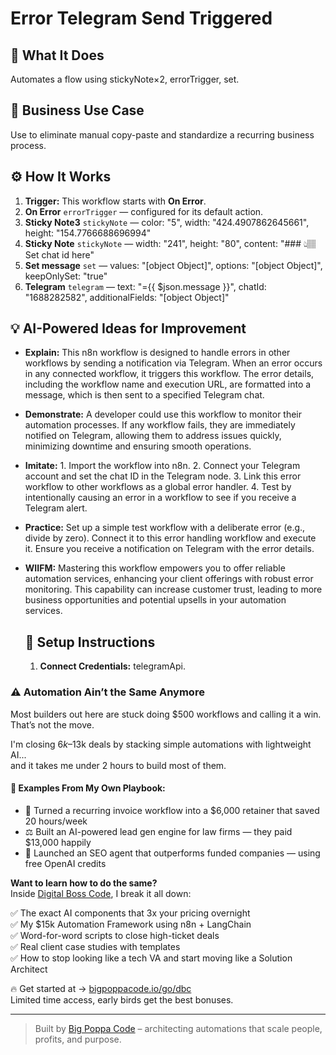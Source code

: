 # Error Telegram Send Triggered
  ## 🚀 What It Does
  Automates a flow using stickyNote×2, errorTrigger, set.
  
  ## 💼 Business Use Case
  Use to eliminate manual copy-paste and standardize a recurring business process.
  
  ## ⚙️ How It Works
  1. **Trigger:** This workflow starts with **On Error**.
  2. **On Error** `errorTrigger` — configured for its default action.
3. **Sticky Note3** `stickyNote` — color: "5", width: "424.4907862645661", height: "154.7766688696994"
4. **Sticky Note** `stickyNote` — width: "241", height: "80", content: "### 👆🏽 Set chat id here"
5. **Set message** `set` — values: "[object Object]", options: "[object Object]", keepOnlySet: "true"
6. **Telegram** `telegram` — text: "={{ $json.message }}", chatId: "1688282582", additionalFields: "[object Object]"
  
  ## 💡 AI-Powered Ideas for Improvement
  - **Explain:** This n8n workflow is designed to handle errors in other workflows by sending a notification via Telegram. When an error occurs in any connected workflow, it triggers this workflow. The error details, including the workflow name and execution URL, are formatted into a message, which is then sent to a specified Telegram chat.

- **Demonstrate:** A developer could use this workflow to monitor their automation processes. If any workflow fails, they are immediately notified on Telegram, allowing them to address issues quickly, minimizing downtime and ensuring smooth operations.

- **Imitate:** 1. Import the workflow into n8n. 2. Connect your Telegram account and set the chat ID in the Telegram node. 3. Link this error workflow to other workflows as a global error handler. 4. Test by intentionally causing an error in a workflow to see if you receive a Telegram alert.

- **Practice:** Set up a simple test workflow with a deliberate error (e.g., divide by zero). Connect it to this error handling workflow and execute it. Ensure you receive a notification on Telegram with the error details.

- **WIIFM:** Mastering this workflow empowers you to offer reliable automation services, enhancing your client offerings with robust error monitoring. This capability can increase customer trust, leading to more business opportunities and potential upsells in your automation services.
  
  ## 🔧 Setup Instructions
  1. **Connect Credentials:** telegramApi.
  
### ⚠️ Automation Ain’t the Same Anymore

Most builders out here are stuck doing $500 workflows and calling it a win.  
That’s not the move.  

I'm closing $6k–$13k deals by stacking simple automations with lightweight AI...  
and it takes me under 2 hours to build most of them.

#### 🧠 Examples From My Own Playbook:
- 🔁 Turned a recurring invoice workflow into a $6,000 retainer that saved 20 hours/week  
- ⚖️ Built an AI-powered lead gen engine for law firms — they paid $13,000 happily  
- 🚀 Launched an SEO agent that outperforms funded companies — using free OpenAI credits  

**Want to learn how to do the same?**  
Inside [Digital Boss Code](https://bigpoppacode.io/go/dbc), I break it all down:

✅ The exact AI components that 3x your pricing overnight  
✅ My $15k Automation Framework using n8n + LangChain  
✅ Word-for-word scripts to close high-ticket deals  
✅ Real client case studies with templates  
✅ How to stop looking like a tech VA and start moving like a Solution Architect  

🔥 Get started at → [bigpoppacode.io/go/dbc](https://bigpoppacode.io/go/dbc)  
Limited time access, early birds get the best bonuses.

---
> Built by [Big Poppa Code](https://bigpoppacode.io) – architecting automations that scale people, profits, and purpose.
  